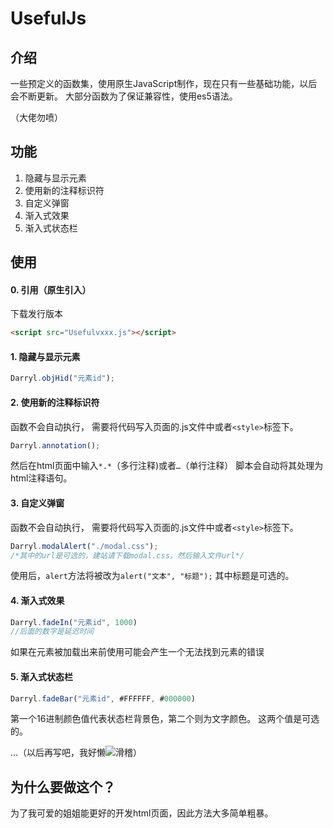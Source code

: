 # UsefulJs
## 介绍
一些预定义的函数集，使用原生JavaScript制作，现在只有一些基础功能，以后会不断更新。
大部分函数为了保证兼容性，使用es5语法。

（大佬勿喷）

## 功能
1. 隐藏与显示元素
2. 使用新的注释标识符
3. 自定义弹窗
4. 渐入式效果
5. 渐入式状态栏

## 使用

#### 0. 引用（原生引入）
下载发行版本
```html
<script src="Usefulvxxx.js"></script>
```
#### 1. 隐藏与显示元素
```js
Darryl.objHid("元素id");
```
#### 2. 使用新的注释标识符
函数不会自动执行，
需要将代码写入页面的.js文件中或者`<style>`标签下。

```js
Darryl.annotation();
```
然后在html页面中输入`*.*`（多行注释)或者`…`（单行注释）
脚本会自动将其处理为html注释语句。

#### 3. 自定义弹窗
函数不会自动执行，
需要将代码写入页面的.js文件中或者`<style>`标签下。

```js
Darryl.modalAlert("./modal.css");
/*其中的url是可选的，建站请下载modal.css，然后输入文件url*/
```
使用后，`alert`方法将被改为`alert("文本", "标题");`
其中标题是可选的。

#### 4. 渐入式效果
```js
Darryl.fadeIn("元素id", 1000)
//后面的数字是延迟时间
```
如果在元素被加载出来前使用可能会产生一个无法找到元素的错误

#### 5. 渐入式状态栏
```js
Darryl.fadeBar("元素id", #FFFFFF, #000000)
```
第一个16进制颜色值代表状态栏背景色，第二个则为文字颜色。
这两个值是可选的。

…（以后再写吧，我好懒![滑稽](http://qzonestyle.gtimg.cn/qzone/em/e248.gif)）
## 为什么要做这个？
为了我可爱的姐姐能更好的开发html页面，因此方法大多简单粗暴。
